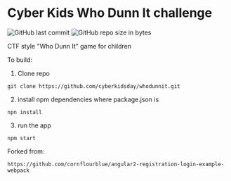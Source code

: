 # Cyber Kids Who Dunn It challenge
![GitHub last commit](https://img.shields.io/github/last-commit/cyberkidsday/whodunnit.svg) 
![GitHub repo size in bytes](https://img.shields.io/github/repo-size/cyberkidsday/whodunnit.svg)

CTF style "Who Dunn It" game for children

To build:
1. Clone repo

```
git clone https://github.com/cyberkidsday/whodunnit.git
```
2. install npm dependencies where package.json is
```
npn install
```
3. run the app
```
npm start
```


Forked from:
```
https://github.com/cornflourblue/angular2-registration-login-example-webpack
```
